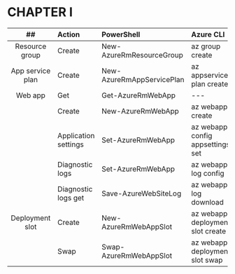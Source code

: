 # CHAPTER I

|            ##            | Action               | PowerShell                       | Azure CLI                        |
|:------------------------:|:---------------------|:---------------------------------|:---------------------------------|
|      Resource group      | Create               | New-AzureRmResourceGroup         | az group create                  |
|     App service plan     | Create               | New-AzureRmAppServicePlan        | az appservice plan create        |
|         Web app          | Get                  | Get-AzureRmWebApp                | ---                              |
|                          | Create               | New-AzureRmWebApp                | az webapp create                 |
|                          | Application settings | Set-AzureRmWebApp                | az webapp config appsettings set |
|                          | Diagnostic logs      | Set-AzureRmWebApp                | az webapp log config             |
|                          | Diagnostic logs get  | Save-AzureWebSiteLog             | az webapp log download           |
|       Deployment slot    | Create               | New-AzureRmWebAppSlot            | az webapp deployment slot create |
|                          | Swap                 | Swap-AzureRmWebAppSlot           | az webapp deployment slot swap   |
